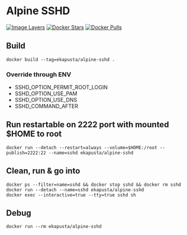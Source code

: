 # Alpine SSHD

[![Image Layers](https://badge.imagelayers.io/ekapusta/alpine-sshd:latest.svg)](https://imagelayers.io/?images=ekapusta/alpine-sshd:latest)
[![Docker Stars](https://img.shields.io/docker/stars/ekapusta/alpine-sshd.svg?style=flat-square)](https://hub.docker.com/r/ekapusta/alpine-sshd/)
[![Docker Pulls](https://img.shields.io/docker/pulls/ekapusta/alpine-sshd.svg?style=flat-square)](https://hub.docker.com/r/ekapusta/alpine-sshd/)

## Build

    docker build --tag=ekapusta/alpine-sshd .

### Override through ENV

 * SSHD_OPTION_PERMIT_ROOT_LOGIN
 * SSHD_OPTION_USE_PAM
 * SSHD_OPTION_USE_DNS
 * SSHD_COMMAND_AFTER

## Run restartable on 2222 port with mounted $HOME to root

    docker run --detach --restart=always --volume=$HOME:/root --publish=2222:22 --name=sshd ekapusta/alpine-sshd

## Clean, run & go into

    docker ps --filter=name=sshd && docker stop sshd && docker rm sshd
    docker run --detach --name=sshd ekapusta/alpine-sshd
    docker exec --interactive=true --tty=true sshd sh

## Debug

    docker run --rm ekapusta/alpine-sshd

